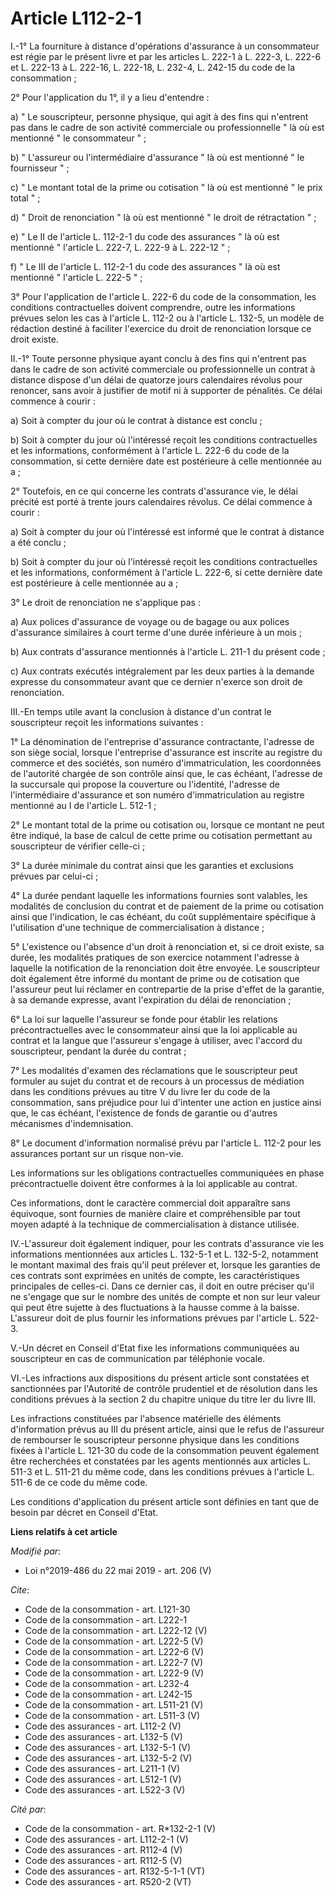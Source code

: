 # Article L112-2-1

I.-1° La fourniture à distance d'opérations d'assurance à un consommateur est régie par le présent livre et par les articles
L. 222-1 à L. 222-3, L. 222-6 et L. 222-13 à L. 222-16, L. 222-18, L. 232-4, 
L. 242-15 du code de la consommation ; 

2° Pour l'application du 1°, il y a lieu d'entendre : 

a) " Le souscripteur, personne physique, qui agit à des fins qui n'entrent pas dans le cadre de son activité commerciale ou
professionnelle " là où est mentionné " le consommateur " ; 

b) " L'assureur ou l'intermédiaire d'assurance " là où est mentionné " le fournisseur " ; 

c) " Le montant total de la prime ou cotisation " là où est mentionné " le prix total " ; 

d) " Droit de renonciation " là où est mentionné " le droit de rétractation " ; 

e) " Le II de l'article L. 112-2-1 du code des assurances " là où est mentionné " l'article L. 222-7, L. 222-9 à L. 222-12
" ; 

f) " Le III de l'article L. 112-2-1 du code des assurances " là où est mentionné " l'article L. 222-5 " ; 

3° Pour l'application de l'article L. 222-6 du code de la consommation, les conditions contractuelles doivent comprendre,
outre les informations prévues selon les cas à l'article L. 112-2 ou à l'article L. 132-5, un modèle de rédaction destiné à
faciliter l'exercice du droit de renonciation lorsque ce droit existe. 

II.-1° Toute personne physique ayant conclu à des fins qui n'entrent pas dans le cadre de son activité commerciale ou
professionnelle un contrat à distance dispose d'un délai de quatorze jours calendaires révolus pour renoncer, sans avoir à
justifier de motif ni à supporter de pénalités. Ce délai commence à courir : 

a) Soit à compter du jour où le contrat à distance est conclu ; 

b) Soit à compter du jour où l'intéressé reçoit les conditions contractuelles et les informations, conformément à l'article
L. 222-6 du code de la consommation, si cette dernière date est postérieure à celle mentionnée au a ; 

2° Toutefois, en ce qui concerne les contrats d'assurance vie, le délai précité est porté à trente jours calendaires révolus.
Ce délai commence à courir : 

a) Soit à compter du jour où l'intéressé est informé que le contrat à distance a été conclu ; 

b) Soit à compter du jour où l'intéressé reçoit les conditions contractuelles et les informations, conformément à l'article
L. 222-6, si cette dernière date est postérieure à celle mentionnée au a ; 

3° Le droit de renonciation ne s'applique pas : 

a) Aux polices d'assurance de voyage ou de bagage ou aux polices d'assurance similaires à court terme d'une durée inférieure
à un mois ; 

b) Aux contrats d'assurance mentionnés à l'article L. 211-1 du présent code ; 

c) Aux contrats exécutés intégralement par les deux parties à la demande expresse du consommateur avant que ce dernier
n'exerce son droit de renonciation. 

III.-En temps utile avant la conclusion à distance d'un contrat le souscripteur reçoit les informations suivantes : 

1° La dénomination de l'entreprise d'assurance contractante, l'adresse de son siège social, lorsque l'entreprise d'assurance
est inscrite au registre du commerce et des sociétés, son numéro d'immatriculation, les coordonnées de l'autorité chargée de
son contrôle ainsi que, le cas échéant, l'adresse de la succursale qui propose la couverture ou l'identité, l'adresse de
l'intermédiaire d'assurance et son numéro d'immatriculation au registre mentionné au I de l'article L. 512-1 ; 

2° Le montant total de la prime ou cotisation ou, lorsque ce montant ne peut être indiqué, la base de calcul de cette prime
ou cotisation permettant au souscripteur de vérifier celle-ci ; 

3° La durée minimale du contrat ainsi que les garanties et exclusions prévues par celui-ci ; 

4° La durée pendant laquelle les informations fournies sont valables, les modalités de conclusion du contrat et de paiement
de la prime ou cotisation ainsi que l'indication, le cas échéant, du coût supplémentaire spécifique à l'utilisation d'une
technique de commercialisation à distance ; 

5° L'existence ou l'absence d'un droit à renonciation et, si ce droit existe, sa durée, les modalités pratiques de son
exercice notamment l'adresse à laquelle la notification de la renonciation doit être envoyée. Le souscripteur doit également
être informé du montant de prime ou de cotisation que l'assureur peut lui réclamer en contrepartie de la prise d'effet de la
garantie, à sa demande expresse, avant l'expiration du délai de renonciation ; 

6° La loi sur laquelle l'assureur se fonde pour établir les relations précontractuelles avec le consommateur ainsi que la loi
applicable au contrat et la langue que l'assureur s'engage à utiliser, avec l'accord du souscripteur, pendant la durée du
contrat ; 

7° Les modalités d'examen des réclamations que le souscripteur peut formuler au sujet du contrat et de recours à un processus
de médiation dans les conditions prévues au titre V du livre Ier du code de la consommation, sans préjudice pour lui
d'intenter une action en justice ainsi que, le cas échéant, l'existence de fonds de garantie ou d'autres mécanismes
d'indemnisation. 

8° Le document d'information normalisé prévu par l'article L. 112-2 pour les assurances portant sur un risque non-vie. 

Les informations sur les obligations contractuelles communiquées en phase précontractuelle doivent être conformes à la loi
applicable au contrat. 

Ces informations, dont le caractère commercial doit apparaître sans équivoque, sont fournies de manière claire et
compréhensible par tout moyen adapté à la technique de commercialisation à distance utilisée. 

IV.-L'assureur doit également indiquer, pour les contrats d'assurance vie les informations mentionnées aux articles L.
132-5-1 et L. 132-5-2, notamment le montant maximal des frais qu'il peut prélever et, lorsque les garanties de ces contrats
sont exprimées en unités de compte, les caractéristiques principales de celles-ci. Dans ce dernier cas, il doit en outre
préciser qu'il ne s'engage que sur le nombre des unités de compte et non sur leur valeur qui peut être sujette à des
fluctuations à la hausse comme à la baisse. L'assureur doit de plus fournir les informations prévues par l'article L. 522-3. 

V.-Un décret en Conseil d'Etat fixe les informations communiquées au souscripteur en cas de communication par téléphonie
vocale. 

VI.-Les infractions aux dispositions du présent article sont constatées et sanctionnées par l'Autorité de contrôle prudentiel
et de résolution dans les conditions prévues à la section 2 du chapitre unique du titre Ier du livre III. 

Les infractions constituées par l'absence matérielle des éléments d'information prévus au III du présent article, ainsi que
le refus de l'assureur de rembourser le souscripteur personne physique dans les conditions fixées à l'article L. 121-30 du
code de la consommation peuvent également être recherchées et constatées par les agents mentionnés aux articles L. 511-3 et
L. 511-21 du même code, dans les conditions prévues à l'article L. 511-6 de ce code du même code. 

Les conditions d'application du présent article sont définies en tant que de besoin par décret en Conseil d'Etat.

**Liens relatifs à cet article**

_Modifié par_:

  - Loi n°2019-486 du 22 mai 2019 - art. 206 (V)

_Cite_:

  - Code de la consommation - art. L121-30
  - Code de la consommation - art. L222-1
  - Code de la consommation - art. L222-12 (V)
  - Code de la consommation - art. L222-5 (V)
  - Code de la consommation - art. L222-6 (V)
  - Code de la consommation - art. L222-7 (V)
  - Code de la consommation - art. L222-9 (V)
  - Code de la consommation - art. L232-4
  - Code de la consommation - art. L242-15
  - Code de la consommation - art. L511-21 (V)
  - Code de la consommation - art. L511-3 (V)
  - Code des assurances - art. L112-2 (V)
  - Code des assurances - art. L132-5 (V)
  - Code des assurances - art. L132-5-1 (V)
  - Code des assurances - art. L132-5-2 (V)
  - Code des assurances - art. L211-1 (V)
  - Code des assurances - art. L512-1 (V)
  - Code des assurances - art. L522-3 (V)

_Cité par_:

  - Code de la consommation - art. R*132-2-1 (V)
  - Code des assurances - art. L112-2-1 (V)
  - Code des assurances - art. R112-4 (V)
  - Code des assurances - art. R112-5 (V)
  - Code des assurances - art. R132-5-1-1 (VT)
  - Code des assurances - art. R520-2 (VT)
